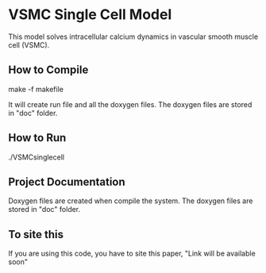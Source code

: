 VSMC Single Cell Model
======================

This model solves intracellular calcium dynamics in vascular smooth muscle cell (VSMC). 


How to Compile
--------------

make -f makefile

It will create run file and all the doxygen files. The doxygen files are stored in "doc" folder.

How to Run
----------

./VSMCsinglecell



Project Documentation
---------------------

Doxygen files are created when compile the system. The doxygen files are stored in "doc" folder.


To site this
------------

If you are using this code, you have to site this paper, "Link will be available soon"

